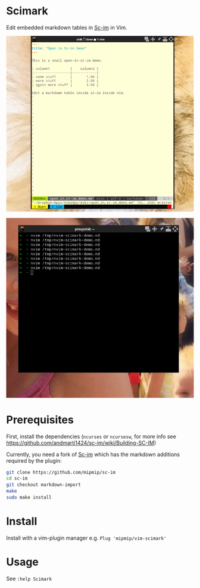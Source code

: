 # Scimark

Edit embedded markdown tables in [Sc-im] in Vim.

![scimark demo](demo.gif)

![scimark demo](ndemo.gif)

# Prerequisites

First, install the dependencies (`ncurses` or `ncursesw`, for more info see https://github.com/andmarti1424/sc-im/wiki/Building-SC-IM)

Currently, you need a fork of [Sc-im] which has the markdown additions required by the plugin:
```sh
git clone https://github.com/mipmip/sc-im
cd sc-im
git checkout markdown-import
make
sudo make install
```

# Install

Install with a vim-plugin manager e.g. ```Plug 'mipmip/vim-scimark'```

# Usage

See `:help Scimark`

[Sc-im]: https://github.com/andmarti1424/sc-im
